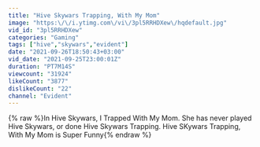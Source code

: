 ```yaml
---
title: "Hive Skywars Trapping, With My Mom"
image: "https:\/\/i.ytimg.com\/vi\/3pl5RRHDXew\/hqdefault.jpg"
vid_id: "3pl5RRHDXew"
categories: "Gaming"
tags: ["hive","skywars","evident"]
date: "2021-09-26T18:50:43+03:00"
vid_date: "2021-09-25T23:00:01Z"
duration: "PT7M14S"
viewcount: "31924"
likeCount: "3877"
dislikeCount: "22"
channel: "Evident"
---
```

{% raw %}In Hive Skywars, I Trapped With My Mom. She has never played Hive Skywars, or done Hive Skywars Trapping. Hive SKywars Trapping, With My Mom is Super Funny{% endraw %}
